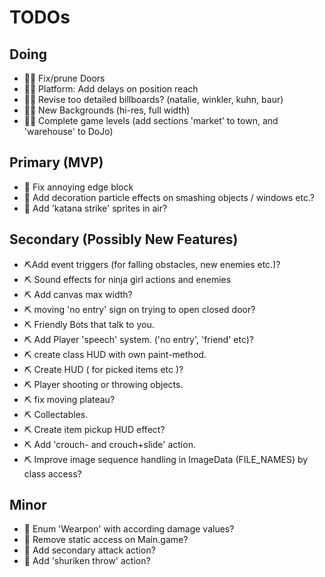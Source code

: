 # TODOs

## Doing
- 🌺🧪 Fix/prune Doors
- 🌺🧪 Platform: Add delays on position reach
- 🌺🧪 Revise too detailed billboards? (natalie, winkler, kuhn, baur)
- 🌺🧪 New Backgrounds (hi-res, full width)
- 🌺🧪 Complete game levels (add sections 'market' to town, and 'warehouse' to DoJo)

## Primary (MVP)
- 🧪 Fix annoying edge block
- 🧪 Add decoration particle effects on smashing objects / windows etc.?
- 🧪 Add 'katana strike' sprites in air?

## Secondary (Possibly New Features)
- ⛏️Add event triggers (for falling obstacles, new enemies etc.)?
- ⛏️ Sound effects for ninja girl actions and enemies
- ⛏️ Add canvas max width?
- ⛏️ moving 'no entry' sign on trying to open closed door?
- ⛏️ Friendly Bots that talk to you.
- ⛏️ Add Player 'speech' system. ('no entry', 'friend' etc)?
- ⛏️ create class HUD with own paint-method.
- ⛏️ Create HUD ( for picked items etc )?
- ⛏️ Player shooting or throwing objects.
- ⛏️ fix moving plateau?
- ⛏️ Collectables.
- ⛏️ Create item pickup HUD effect?
- ⛏️ Add 'crouch- and crouch+slide' action.
- ⛏️ Improve image sequence handling in ImageData (FILE_NAMES) by class access?

## Minor
- 🔻 Enum 'Wearpon' with according damage values?
- 🔻 Remove static access on Main.game?
- 🔻 Add secondary attack action?
- 🔻 Add 'shuriken throw' action?
